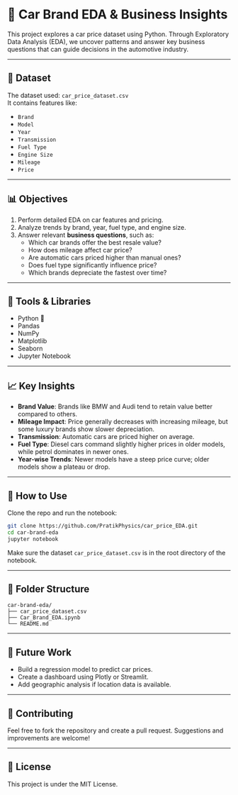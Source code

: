 # 🚗 Car Brand EDA & Business Insights

This project explores a car price dataset using Python. Through Exploratory Data Analysis (EDA), we uncover patterns and answer key business questions that can guide decisions in the automotive industry.

---

## 📁 Dataset

The dataset used: `car_price_dataset.csv`  
It contains features like:

- `Brand`
- `Model`
- `Year`
- `Transmission`
- `Fuel Type`
- `Engine Size`
- `Mileage`
- `Price`

---

## 📊 Objectives

1. Perform detailed EDA on car features and pricing.
2. Analyze trends by brand, year, fuel type, and engine size.
3. Answer relevant **business questions**, such as:
   - Which car brands offer the best resale value?
   - How does mileage affect car price?
   - Are automatic cars priced higher than manual ones?
   - Does fuel type significantly influence price?
   - Which brands depreciate the fastest over time?

---

## 🧰 Tools & Libraries

- Python 🐍
- Pandas
- NumPy
- Matplotlib
- Seaborn
- Jupyter Notebook

---

## 📈 Key Insights

- **Brand Value**: Brands like BMW and Audi tend to retain value better compared to others.
- **Mileage Impact**: Price generally decreases with increasing mileage, but some luxury brands show slower depreciation.
- **Transmission**: Automatic cars are priced higher on average.
- **Fuel Type**: Diesel cars command slightly higher prices in older models, while petrol dominates in newer ones.
- **Year-wise Trends**: Newer models have a steep price curve; older models show a plateau or drop.

---

## 📌 How to Use

Clone the repo and run the notebook:

```bash
git clone https://github.com/PratikPhysics/car_price_EDA.git
cd car-brand-eda
jupyter notebook
```

Make sure the dataset `car_price_dataset.csv` is in the root directory of the notebook.

---

## 📂 Folder Structure

```
car-brand-eda/
├── car_price_dataset.csv
├── Car_Brand_EDA.ipynb
└── README.md
```

---

## 📮 Future Work

- Build a regression model to predict car prices.
- Create a dashboard using Plotly or Streamlit.
- Add geographic analysis if location data is available.

---

## 🤝 Contributing

Feel free to fork the repository and create a pull request. Suggestions and improvements are welcome!

---

## 📜 License

This project is under the MIT License.
